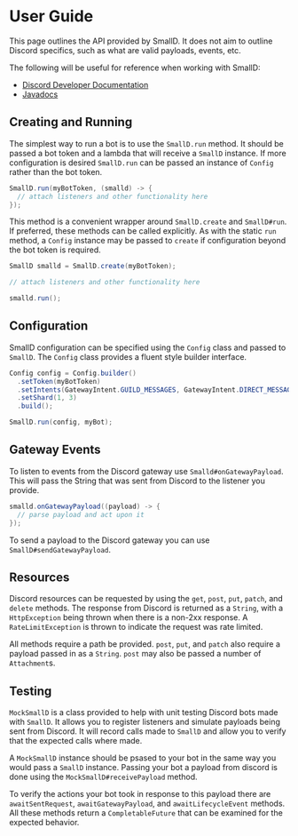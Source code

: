 # User Guide

This page outlines the API provided by SmallD.
It does not aim to outline Discord specifics, such as what are valid payloads, events, etc.

The following will be useful for reference when working with SmallD:

* [Discord Developer Documentation](https://discord.com/developers/docs/intro)
* [Javadocs](https://www.javadoc.io/doc/com.github.princesslana/smalld)

## Creating and Running 

The simplest way to run a bot is to use the `SmallD.run` method.
It should be passed a bot token and a lambda that will receive a `SmallD` instance.
If more configuration is desired `SmallD.run` can be passed an instance of `Config` rather
than the bot token.

```java
SmallD.run(myBotToken, (smalld) -> {
  // attach listeners and other functionality here
});
```

This method is a convenient wrapper around `SmallD.create` and `SmallD#run`.
If preferred, these methods can be called explicitly.
As with the static `run` method, a `Config` instance may be passed to `create` if
configuration beyond the bot token is required.

```java
SmallD smalld = SmallD.create(myBotToken);

// attach listeners and other functionality here

smalld.run();
```

## Configuration

SmallD configuration can be specified using the `Config` class and passed to `SmallD`.
The `Config` class provides a fluent style builder interface.

```java
Config config = Config.builder()
  .setToken(myBotToken)
  .setIntents(GatewayIntent.GUILD_MESSAGES, GatewayIntent.DIRECT_MESSAGES)
  .setShard(1, 3)
  .build();

SmallD.run(config, myBot);
```

## Gateway Events

To listen to events from the Discord gateway use `Smalld#onGatewayPayload`.
This will pass the String that was sent from Discord to the listener you provide.

```java
smalld.onGatewayPayload((payload) -> {
  // parse payload and act upon it
});
```

To send a payload to the Discord gateway you can use `SmallD#sendGatewayPayload`.

## Resources

Discord resources can be requested by using the `get`, `post`, `put`, `patch`, and `delete` methods.
The response from Discord is returned as a `String`, with a `HttpException` being thrown when there
is a non-2xx response. A `RateLimitException` is thrown to indicate the request was rate limited.

All methods require a path be provided.
`post`, `put`, and `patch` also require a payload passed in as a `String`.
`post` may also be passed a number of `Attachment`s.


## Testing

`MockSmallD` is a class provided to help with unit testing Discord bots made with `SmallD`.
It allows you to register listeners and simulate payloads being sent from Discord.
It will record calls made to `SmallD` and allow you to verify that the expected calls where made.

A `MockSmallD` instance should be psased to your bot in the same way you would pass a `SmallD` instance.
Passing your bot a payload from discord is done using the `MockSmallD#receivePayload` method.

To verify the actions your bot took in response to this payload there are
`awaitSentRequest`, `awaitGatewayPayload`, and `awaitLifecycleEvent` methods.
All these methods return a `CompletableFuture` that can be examined for the expected behavior.

